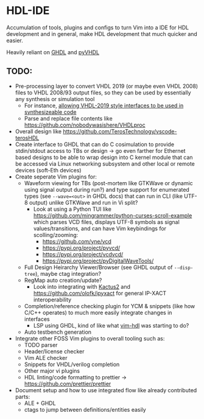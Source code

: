 # HDL-IDE

Accumulation of tools, plugins and configs to turn Vim into a IDE for HDL development and in general, make HDL development that much quicker and easier.

Heavily reliant on [GHDL](https://ghdl.readthedocs.io/en/latest/index.html) and [pyVHDL](https://github.com/vhdl/pyVHDLModel)

## TODO:
- Pre-processing layer to convert VHDL 2019 (or maybe even VHDL 2008) files to VHDL 2008/93 output files, so they can be used by essentially any synthesis or simulation tool
  + For instance, [allowing VHDL-2019 style interfaces to be used in synthesizeable code](https://www.reddit.com/r/FPGA/comments/ry69ak/vhdl_2019_supply_and_demand/hrnjywf/?utm_source=share&utm_medium=web2x&context=3)
  + Parse and replace file contents like https://github.com/nobodywasishere/VHDLproc
- Overall design like https://github.com/TerosTechnology/vscode-terosHDL
- Create interface to GHDL that can do C cosimulation to provide stdin/stdout access to TBs or design -> go even farther for Ethernet based designs to be able to wrap design into C kernel module that can be accessed via Linux networking subsystem and other local or remote devices (soft-Eth devices)
- Create seperate Vim plugins for:
  + Waveform viewing for TBs (post-mortem like GTKWave or dynamic using signal output during run?) and type support for enumerated types (see `--wave=<out>` in GHDL docs) that can run in CLI (like UTF-8 output) unlike GTKWave and run in Vi split?
    * Look at using a Python TUI like https://github.com/mingrammer/python-curses-scroll-example which parses VCD files, displays UTF-8 symbols as signal values/transitions, and can have Vim keybindings for scolling/zooming:
      - https://github.com/yne/vcd
      - https://pypi.org/project/pyvcd/
      - https://pypi.org/project/vcdvcd/
      - https://pypi.org/project/pyDigitalWaveTools/
  + Full Design Heirarchy Viewer/Browser (see GHDL output of `--disp-tree`), maybe ctag integration?
  + RegMap auto creation/update?
    - Look into integrating with [Kactus2](http://funbase.cs.tut.fi/) and https://github.com/olofk/ipyxact for general IP-XACT interoperability
  + Completion/reference checking plugin for YCM & snippets (like how C/C++ operates) to much more easily integrate changes in interfaces
    - LSP using GHDL, kind of like what [vim-hdl](https://github.com/suoto/vim-hdl) was starting to do?
  + Auto testbench generation
- Integrate other FOSS Vim plugins to overall tooling such as:
  + TODO parser
  + Header/license checker
  + Vim ALE checker
  + Snippets for VHDL/verilog completion
  + Other major vi plugins
  + HDL linting/code formatting to prettier -> https://github.com/prettier/prettier
- Document setup and how to use integrated flow like already contributed parts:
  + ALE + GHDL
  + ctags to jump between definitions/entities easily

